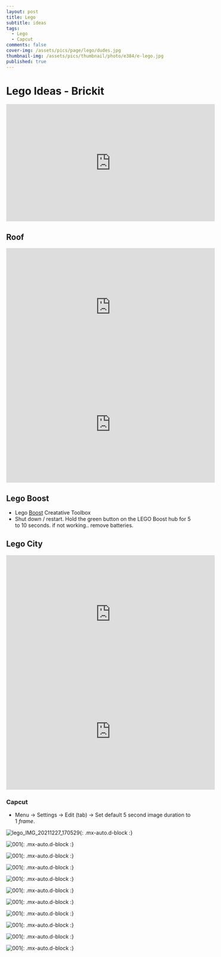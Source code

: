 ```yaml
---
layout: post
title: Lego
subtitle: ideas
tags:
  - Lego
  - Capcut
comments: false
cover-img: /assets/pics/page/lego/dudes.jpg
thumbnail-img: /assets/pics/thumbnail/photo/e384/e-lego.jpg
published: true
---
```


# Lego Ideas - Brickit

<iframe width="560" height="315" src="https://www.youtube.com/embed/mcH1sVXRjuo" title="YouTube video player" frameborder="0" allow="accelerometer; autoplay; clipboard-write; encrypted-media; gyroscope; picture-in-picture" allowfullscreen></iframe>


## Roof

<iframe width="560" height="315" src="https://www.youtube.com/embed/T4ZHOI4GpDE" title="YouTube video player" frameborder="0" allow="accelerometer; autoplay; clipboard-write; encrypted-media; gyroscope; picture-in-picture; web-share" allowfullscreen></iframe>

<iframe width="560" height="315" src="https://www.youtube.com/embed/CF2RrUBNeF8" title="YouTube video player" frameborder="0" allow="accelerometer; autoplay; clipboard-write; encrypted-media; gyroscope; picture-in-picture" allowfullscreen></iframe>


## Lego Boost

- Lego [Boost](https://www.lego.com/en-fi/product/boost-creative-toolbox-17101) Creatative Toolbox
- Shut down / restart. Hold the green button on the LEGO Boost hub for 5 to 10 seconds. if not working.. remove batteries.

## Lego City

<iframe width="560" height="315" src="https://www.youtube.com/embed/6jW171khEys" title="YouTube video player" frameborder="0" allow="accelerometer; autoplay; clipboard-write; encrypted-media; gyroscope; picture-in-picture; web-share" allowfullscreen></iframe>

<iframe width="560" height="315" src="https://www.youtube.com/embed/zH1wmXOx5E4" title="YouTube video player" frameborder="0" allow="accelerometer; autoplay; clipboard-write; encrypted-media; gyroscope; picture-in-picture" allowfullscreen></iframe>

### Capcut

- Menu -> Settings -> Edit (tab) -> Set default 5 second image duration to 1 *frame*.


![lego_IMG_20211227_170529](/assets/pics/page/lego/lego_IMG_20211227_170529.jpg){: .mx-auto.d-block :}

![001](/assets/pics/page/lego/001.jpg){: .mx-auto.d-block :}

![001](/assets/pics/page/lego/002.jpg){: .mx-auto.d-block :}

![001](/assets/pics/page/lego/003.jpg){: .mx-auto.d-block :}

![001](/assets/pics/page/lego/004.jpg){: .mx-auto.d-block :}

![001](/assets/pics/page/lego/005.jpg){: .mx-auto.d-block :}

![001](/assets/pics/page/lego/006.jpg){: .mx-auto.d-block :}

![001](/assets/pics/page/lego/007.jpg){: .mx-auto.d-block :}

![001](/assets/pics/page/lego/008.jpg){: .mx-auto.d-block :}

![001](/assets/pics/page/lego/009.jpg){: .mx-auto.d-block :}

![001](/assets/pics/page/lego/010.jpg){: .mx-auto.d-block :}
